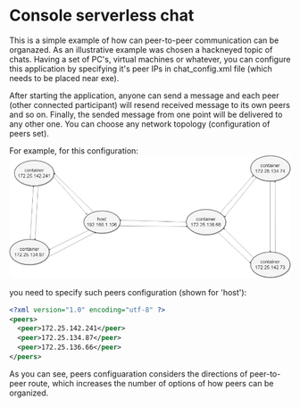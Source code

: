 # Console serverless chat
This is a simple example of how can peer-to-peer communication can be organazed. As an illustrative example was chosen a hackneyed topic of chats. 
Having a set of PC's, virtual machines or  whatever, you can configure this application by specifying it's peer IPs in chat_config.xml file (which needs to be placed near exe). 

After starting the application, anyone can send a message and each peer (other connected participant) will resend received message to its own peers and so on. Finally, the sended message from one point will be delivered to any other one. You can choose any network topology (configuration of peers set).

For example, for this configuration:
![Alt text](github%20imgs/Peer%20topology%201.png?raw=true "Topology 1")

you need to specify such peers configuration (shown for 'host'):
```xml
<?xml version="1.0" encoding="utf-8" ?>
<peers>
  <peer>172.25.142.241</peer>
  <peer>172.25.134.87</peer>
  <peer>172.25.136.66</peer>
</peers>
```

As you can see, peers configuaration considers the directions of peer-to-peer route, which increases the number of options of how peers can be organized. 
